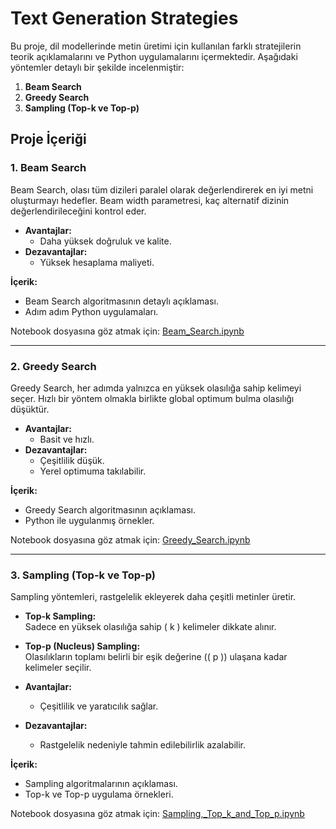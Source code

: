 # Text Generation Strategies

Bu proje, dil modellerinde metin üretimi için kullanılan farklı stratejilerin teorik açıklamalarını ve Python uygulamalarını içermektedir. Aşağıdaki yöntemler detaylı bir şekilde incelenmiştir:

1. **Beam Search**
2. **Greedy Search**
3. **Sampling (Top-k ve Top-p)**

## Proje İçeriği

### 1. Beam Search
Beam Search, olası tüm dizileri paralel olarak değerlendirerek en iyi metni oluşturmayı hedefler. Beam width parametresi, kaç alternatif dizinin değerlendirileceğini kontrol eder.

- **Avantajlar:**  
  - Daha yüksek doğruluk ve kalite.
- **Dezavantajlar:**  
  - Yüksek hesaplama maliyeti.

**İçerik:**  
- Beam Search algoritmasının detaylı açıklaması.
- Adım adım Python uygulamaları.

Notebook dosyasına göz atmak için: [Beam_Search.ipynb](Beam_Search.ipynb)

---

### 2. Greedy Search
Greedy Search, her adımda yalnızca en yüksek olasılığa sahip kelimeyi seçer. Hızlı bir yöntem olmakla birlikte global optimum bulma olasılığı düşüktür.

- **Avantajlar:**  
  - Basit ve hızlı.
- **Dezavantajlar:**  
  - Çeşitlilik düşük.
  - Yerel optimuma takılabilir.

**İçerik:**  
- Greedy Search algoritmasının açıklaması.
- Python ile uygulanmış örnekler.

Notebook dosyasına göz atmak için: [Greedy_Search.ipynb](Greedy_Search.ipynb)

---

### 3. Sampling (Top-k ve Top-p)
Sampling yöntemleri, rastgelelik ekleyerek daha çeşitli metinler üretir.

- **Top-k Sampling:**  
  Sadece en yüksek olasılığa sahip \( k \) kelimeler dikkate alınır.
- **Top-p (Nucleus) Sampling:**  
  Olasılıkların toplamı belirli bir eşik değerine (\( p \)) ulaşana kadar kelimeler seçilir.

- **Avantajlar:**  
  - Çeşitlilik ve yaratıcılık sağlar.
- **Dezavantajlar:**  
  - Rastgelelik nedeniyle tahmin edilebilirlik azalabilir.

**İçerik:**  
- Sampling algoritmalarının açıklaması.
- Top-k ve Top-p uygulama örnekleri.

Notebook dosyasına göz atmak için: [Sampling,_Top_k_and_Top_p.ipynb](Sampling,_Top_k_and_Top_p.ipynb)


